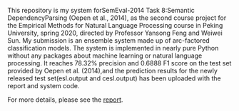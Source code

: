 This repository is my system forSemEval-2014  Task  8:Semantic  DependencyParsing (Oepen et al., 2014), as the second course project for the Empirical Methods for Natural Language Processing course in Peking University, spring 2020, directed by Professor Yansong Feng and Weiwei Sun.  My submission  is  an  ensemble  system  made  up  of  arc-factored classification models.  The system is implemented  in  nearly  pure  Python  without any packages about machine learning or natural language processing.   It reaches 78.32% precision and 0.6888 F1 score on the test set provided by Oepen et al. (2014),and the prediction results for the newly released test set(esl.output and cesl.output) has been uploaded with the report and system code.

For more details, please see the [report](./report.pdf).